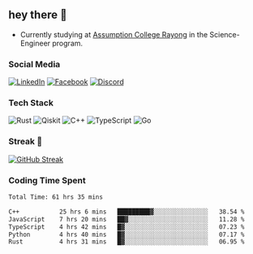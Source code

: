 ## hey there 👋

- Currently studying at [Assumption College Rayong](https://www.acr.ac.th) in the Science-Engineer program.

### Social Media

[![LinkedIn](https://img.shields.io/badge/linkedin-%230077B5.svg?style=for-the-badge&logo=linkedin&logoColor=white)](https://www.linkedin.com/in/kiattisakbeaw/)
[![Facebook](https://img.shields.io/badge/Facebook-%231877F2.svg?style=for-the-badge&logo=Facebook&logoColor=white)](https://www.facebook.com/kiattisakbeawsanburee)
[![Discord](https://img.shields.io/badge/Discord-%235865F2.svg?style=for-the-badge&logo=discord&logoColor=white)](https://discord.gg/dgRsHb5duc)

### Tech Stack
![Rust](https://img.shields.io/badge/rust-%23000000.svg?style=for-the-badge&logo=rust&logoColor=white)
![Qiskit](https://img.shields.io/badge/Qiskit-%236929C4.svg?style=for-the-badge&logo=Qiskit&logoColor=white)
![C++](https://img.shields.io/badge/c++-%2300599C.svg?style=for-the-badge&logo=c%2B%2B&logoColor=white)
![TypeScript](https://img.shields.io/badge/typescript-%23007ACC.svg?style=for-the-badge&logo=typescript&logoColor=white)
![Go](https://img.shields.io/badge/go-%2300ADD8.svg?style=for-the-badge&logo=go&logoColor=white)


### Streak 🚀
[![GitHub Streak](https://streak-stats.demolab.com?user=beawkiattisak&theme=dark&hide_border=true)](https://git.io/streak-stats)
</div>

### Coding Time Spent
<!--START_SECTION:waka-->

```txt
Total Time: 61 hrs 35 mins

C++           25 hrs 6 mins   █████████▓░░░░░░░░░░░░░░░   38.54 %
JavaScript    7 hrs 20 mins   ██▓░░░░░░░░░░░░░░░░░░░░░░   11.28 %
TypeScript    4 hrs 42 mins   █▓░░░░░░░░░░░░░░░░░░░░░░░   07.23 %
Python        4 hrs 40 mins   █▓░░░░░░░░░░░░░░░░░░░░░░░   07.17 %
Rust          4 hrs 31 mins   █▓░░░░░░░░░░░░░░░░░░░░░░░   06.95 %
```

<!--END_SECTION:waka-->
